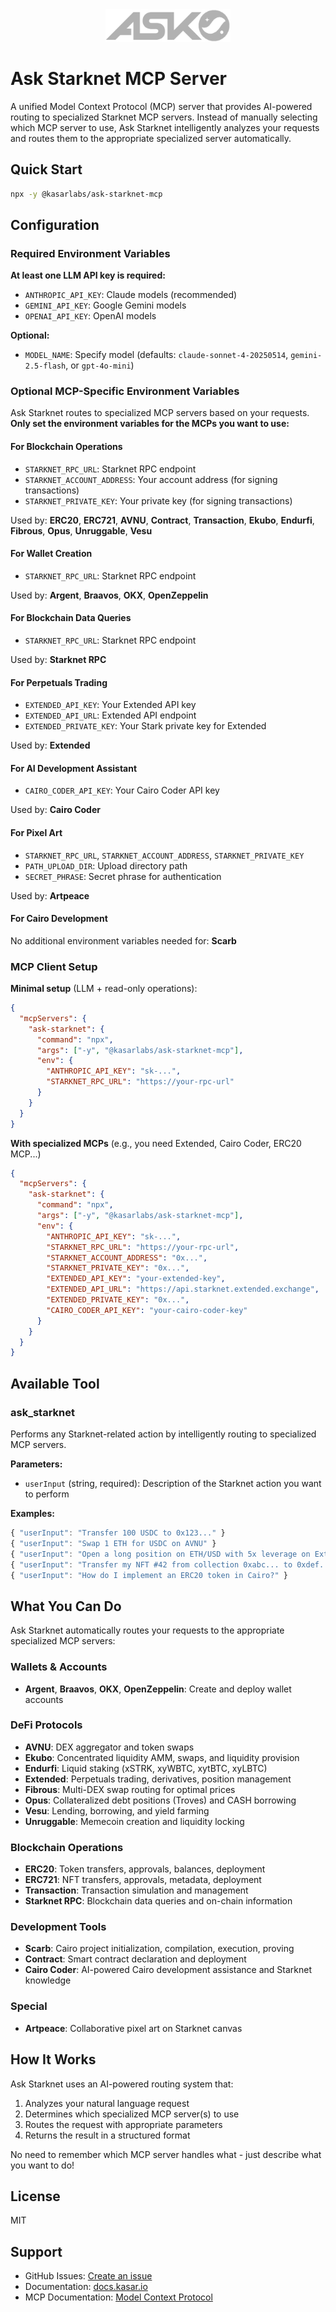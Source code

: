 <div align="center">
  <img src="https://github.com/KasarLabs/brand/blob/main/projects/ask-starknet/ask_full_logo_grey_alpha.png?raw=true" width="200" alt="Ask Starknet Logo">

</div>

# Ask Starknet MCP Server

A unified Model Context Protocol (MCP) server that provides AI-powered routing to specialized Starknet MCP servers. Instead of manually selecting which MCP server to use, Ask Starknet intelligently analyzes your requests and routes them to the appropriate specialized server automatically.

## Quick Start

```bash
npx -y @kasarlabs/ask-starknet-mcp
```

## Configuration

### Required Environment Variables

**At least one LLM API key is required:**

- `ANTHROPIC_API_KEY`: Claude models (recommended)
- `GEMINI_API_KEY`: Google Gemini models
- `OPENAI_API_KEY`: OpenAI models

**Optional:**

- `MODEL_NAME`: Specify model (defaults: `claude-sonnet-4-20250514`, `gemini-2.5-flash`, or `gpt-4o-mini`)

### Optional MCP-Specific Environment Variables

Ask Starknet routes to specialized MCP servers based on your requests. **Only set the environment variables for the MCPs you want to use:**

#### For Blockchain Operations

- `STARKNET_RPC_URL`: Starknet RPC endpoint
- `STARKNET_ACCOUNT_ADDRESS`: Your account address (for signing transactions)
- `STARKNET_PRIVATE_KEY`: Your private key (for signing transactions)

Used by: **ERC20**, **ERC721**, **AVNU**, **Contract**, **Transaction**, **Ekubo**, **Endurfi**, **Fibrous**, **Opus**, **Unruggable**, **Vesu**

#### For Wallet Creation

- `STARKNET_RPC_URL`: Starknet RPC endpoint

Used by: **Argent**, **Braavos**, **OKX**, **OpenZeppelin**

#### For Blockchain Data Queries

- `STARKNET_RPC_URL`: Starknet RPC endpoint

Used by: **Starknet RPC**

#### For Perpetuals Trading

- `EXTENDED_API_KEY`: Your Extended API key
- `EXTENDED_API_URL`: Extended API endpoint
- `EXTENDED_PRIVATE_KEY`: Your Stark private key for Extended

Used by: **Extended**

#### For AI Development Assistant

- `CAIRO_CODER_API_KEY`: Your Cairo Coder API key

Used by: **Cairo Coder**

#### For Pixel Art

- `STARKNET_RPC_URL`, `STARKNET_ACCOUNT_ADDRESS`, `STARKNET_PRIVATE_KEY`
- `PATH_UPLOAD_DIR`: Upload directory path
- `SECRET_PHRASE`: Secret phrase for authentication

Used by: **Artpeace**

#### For Cairo Development

No additional environment variables needed for: **Scarb**

### MCP Client Setup

**Minimal setup** (LLM + read-only operations):

```json
{
  "mcpServers": {
    "ask-starknet": {
      "command": "npx",
      "args": ["-y", "@kasarlabs/ask-starknet-mcp"],
      "env": {
        "ANTHROPIC_API_KEY": "sk-...",
        "STARKNET_RPC_URL": "https://your-rpc-url"
      }
    }
  }
}
```

**With specialized MCPs** (e.g., you need Extended, Cairo Coder, ERC20 MCP...)

```json
{
  "mcpServers": {
    "ask-starknet": {
      "command": "npx",
      "args": ["-y", "@kasarlabs/ask-starknet-mcp"],
      "env": {
        "ANTHROPIC_API_KEY": "sk-...",
        "STARKNET_RPC_URL": "https://your-rpc-url",
        "STARKNET_ACCOUNT_ADDRESS": "0x...",
        "STARKNET_PRIVATE_KEY": "0x...",
        "EXTENDED_API_KEY": "your-extended-key",
        "EXTENDED_API_URL": "https://api.starknet.extended.exchange",
        "EXTENDED_PRIVATE_KEY": "0x...",
        "CAIRO_CODER_API_KEY": "your-cairo-coder-key"
      }
    }
  }
}
```

## Available Tool

### ask_starknet

Performs any Starknet-related action by intelligently routing to specialized MCP servers.

**Parameters:**

- `userInput` (string, required): Description of the Starknet action you want to perform

**Examples:**

```typescript
{ "userInput": "Transfer 100 USDC to 0x123..." }
{ "userInput": "Swap 1 ETH for USDC on AVNU" }
{ "userInput": "Open a long position on ETH/USD with 5x leverage on Extended" }
{ "userInput": "Transfer my NFT #42 from collection 0xabc... to 0xdef..." }
{ "userInput": "How do I implement an ERC20 token in Cairo?" }
```

## What You Can Do

Ask Starknet automatically routes your requests to the appropriate specialized MCP servers:

### Wallets & Accounts

- **Argent**, **Braavos**, **OKX**, **OpenZeppelin**: Create and deploy wallet accounts

### DeFi Protocols

- **AVNU**: DEX aggregator and token swaps
- **Ekubo**: Concentrated liquidity AMM, swaps, and liquidity provision
- **Endurfi**: Liquid staking (xSTRK, xyWBTC, xytBTC, xyLBTC)
- **Extended**: Perpetuals trading, derivatives, position management
- **Fibrous**: Multi-DEX swap routing for optimal prices
- **Opus**: Collateralized debt positions (Troves) and CASH borrowing
- **Vesu**: Lending, borrowing, and yield farming
- **Unruggable**: Memecoin creation and liquidity locking

### Blockchain Operations

- **ERC20**: Token transfers, approvals, balances, deployment
- **ERC721**: NFT transfers, approvals, metadata, deployment
- **Transaction**: Transaction simulation and management
- **Starknet RPC**: Blockchain data queries and on-chain information

### Development Tools

- **Scarb**: Cairo project initialization, compilation, execution, proving
- **Contract**: Smart contract declaration and deployment
- **Cairo Coder**: AI-powered Cairo development assistance and Starknet knowledge

### Special

- **Artpeace**: Collaborative pixel art on Starknet canvas

## How It Works

Ask Starknet uses an AI-powered routing system that:

1. Analyzes your natural language request
2. Determines which specialized MCP server(s) to use
3. Routes the request with appropriate parameters
4. Returns the result in a structured format

No need to remember which MCP server handles what - just describe what you want to do!

## License

MIT

## Support

- GitHub Issues: [Create an issue](https://github.com/kasarlabs/ask-starknet/issues)
- Documentation: [docs.kasar.io](https://docs.kasar.io)
- MCP Documentation: [Model Context Protocol](https://modelcontextprotocol.io/)
